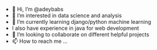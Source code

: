 - 👋 Hi, I’m @adeybabs
- 👀 I’m interested in data science and analysis
- 🌱 I’m currently learning django/python machine learning
- I also have experience in java for web development
- 💞️ I’m looking to collaborate on different helpful projects
- 📫 How to reach me ...

<!---
adeybabs/adeybabs is a ✨ special ✨ repository because its `README.md` (this file) appears on your GitHub profile.
You can click the Preview link to take a look at your changes.
--->
